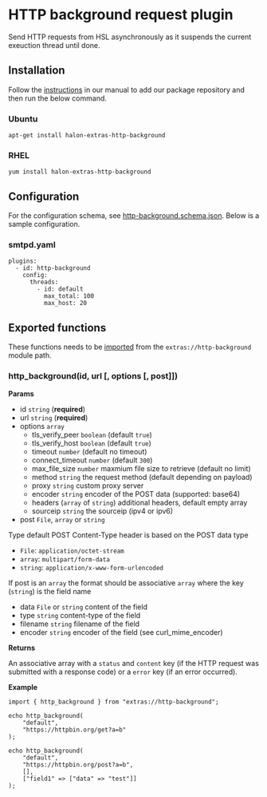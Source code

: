 # HTTP background request plugin

Send HTTP requests from HSL asynchronously as it suspends the current exeuction thread until done.

## Installation

Follow the [instructions](https://docs.halon.io/manual/comp_install.html#installation) in our manual to add our package repository and then run the below command.

### Ubuntu

```
apt-get install halon-extras-http-background
```

### RHEL

```
yum install halon-extras-http-background
```

## Configuration

For the configuration schema, see [http-background.schema.json](http-background.schema.json). Below is a sample configuration.

### smtpd.yaml

```
plugins:
  - id: http-background
    config:
      threads:
        - id: default
          max_total: 100
          max_host: 20
```

## Exported functions

These functions needs to be [imported](https://docs.halon.io/hsl/structures.html#import) from the `extras://http-background` module path.

### http_background(id, url [, options [, post]])

**Params**

- id `string` (**required**)
- url `string` (**required**)
- options `array` 
    - tls_verify_peer `boolean` (default `true`)
    - tls_verify_host `boolean` (default `true`)
    - timeout `number` (default no timeout)
    - connect_timeout `number` (default `300`)
    - max_file_size `number` maxmium file size to retrieve (default no limit)
    - method `string` the request method (default depending on payload)
    - proxy `string` custom proxy server
    - encoder `string` encoder of the POST data (supported: base64)
    - headers (`array` of `string`) additional headers, default empty array
    - sourceip `string` the sourceip (ipv4 or ipv6)
- post `File`, `array` or `string`

Type default POST Content-Type header is based on the POST data type

  - `File`: `application/octet-stream`
  - `array`: `multipart/form-data`
  - `string`: `application/x-www-form-urlencoded`

If post is an `array` the format should be associative `array` where the key (`string`) is the field name

  - data `File` or `string` content of the field
  - type `string` content-type of the field
  - filename `string` filename of the field
  - encoder `string` encoder of the field (see curl_mime_encoder)

**Returns**

An associative array with a `status` and `content` key (if the HTTP request was submitted with a response code) or a `error` key (if an error occurred).

**Example**

```
import { http_background } from "extras://http-background";

echo http_background(
    "default",
    "https://httpbin.org/get?a=b"
);

echo http_background(
    "default",
    "https://httpbin.org/post?a=b",
    [],
    ["field1" => ["data" => "test"]]
);
```
